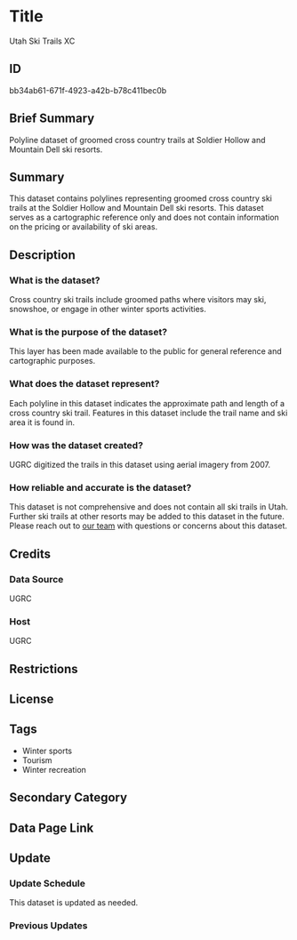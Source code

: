 # Title

Utah Ski Trails XC

## ID

bb34ab61-671f-4923-a42b-b78c411bec0b

## Brief Summary

Polyline dataset of groomed cross country trails at Soldier Hollow and Mountain Dell ski resorts.

## Summary

This dataset contains polylines representing groomed cross country ski trails at the Soldier Hollow and Mountain Dell ski resorts. This dataset serves as a cartographic reference only and does not contain information on the pricing or availability of ski areas.

## Description

### What is the dataset?

Cross country ski trails include groomed paths where visitors may ski, snowshoe, or engage in other winter sports activities.

### What is the purpose of the dataset?

This layer has been made available to the public for general reference and cartographic purposes.

### What does the dataset represent?

Each polyline in this dataset indicates the approximate path and length of a cross country ski trail. Features in this dataset include the trail name and ski area it is found in.

### How was the dataset created?

UGRC digitized the trails in this dataset using aerial imagery from 2007.

<!--- Are we planning on updating this dataset any time soon? --->

### How reliable and accurate is the dataset?

This dataset is not comprehensive and does not contain all ski trails in Utah. Further ski trails at other resorts may be added to this dataset in the future. Please reach out to [our team](https://gis.utah.gov/contact/) with questions or concerns about this dataset.

## Credits

### Data Source

UGRC

### Host

UGRC

## Restrictions

## License

## Tags

- Winter sports
- Tourism
- Winter recreation

## Secondary Category

## Data Page Link

## Update

### Update Schedule

This dataset is updated as needed.

### Previous Updates
